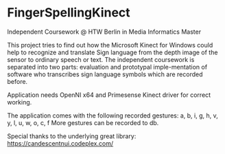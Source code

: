 FingerSpellingKinect
====================

Independent Coursework @ HTW Berlin in Media Informatics Master

This project tries to find out how the Microsoft Kinect for Windows could help to recognize and translate Sign language from the depth image of the sensor to ordinary speech or text. The independent coursework is separated into two parts: evaluation and prototypal imple-mentation of software who transcribes sign language symbols which are recorded before.

Application needs OpenNI x64 and Primesense Kinect driver for correct working.

The application comes with the following recorded gestures: a, b, i, g, h, v, y, l, u, w, o, c, f
More gestures can be recorded to db.


Special thanks to the underlying great library: https://candescentnui.codeplex.com/
